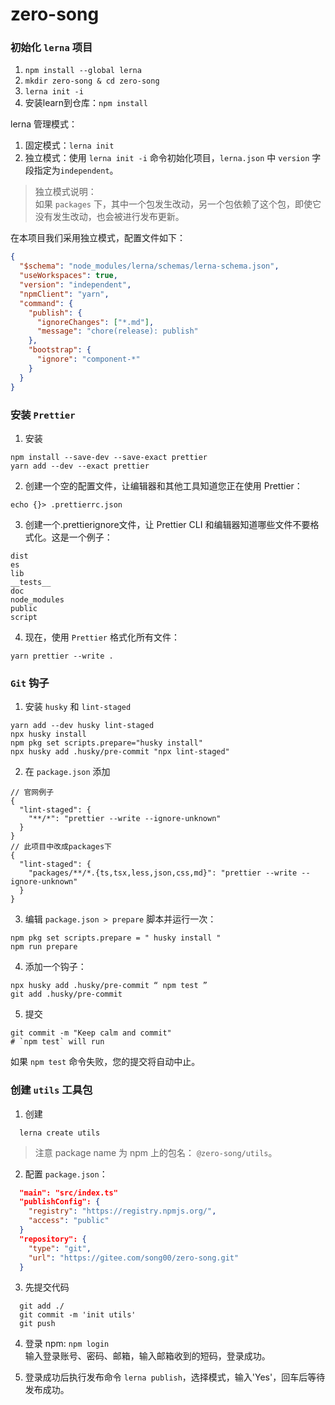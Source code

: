 # zero-song

### 初始化 `lerna` 项目
1. `npm install --global lerna`
2. `mkdir zero-song & cd zero-song`
3. `lerna init -i`
4. 安装learn到仓库：`npm install`  

lerna 管理模式：
1. 固定模式：`lerna init`
2. 独立模式：使用 `lerna init -i` 命令初始化项目，`lerna.json` 中 `version` 字段指定为`independent`。
> 独立模式说明：  
> 如果 `packages` 下，其中一个包发生改动，另一个包依赖了这个包，即使它没有发生改动，也会被进行发布更新。

在本项目我们采用独立模式，配置文件如下：
```json
{
  "$schema": "node_modules/lerna/schemas/lerna-schema.json",
  "useWorkspaces": true,
  "version": "independent",
  "npmClient": "yarn",
  "command": {
    "publish": {
      "ignoreChanges": ["*.md"],
      "message": "chore(release): publish"
    },
    "bootstrap": {
      "ignore": "component-*"
    }
  }
}
```

### 安装 `Prettier`

1. 安装

```
npm install --save-dev --save-exact prettier
yarn add --dev --exact prettier
```
2. 创建一个空的配置文件，让编辑器和其他工具知道您正在使用 Prettier：
```
echo {}> .prettierrc.json
```
3. 创建一个.prettierignore文件，让 Prettier CLI 和编辑器知道哪些文件不要格式化。这是一个例子：
  ```
  dist
  es
  lib
  __tests__
  doc
  node_modules
  public
  script
  ```
4. 现在，使用 `Prettier` 格式化所有文件：
```
yarn prettier --write .
```

### `Git` 钩子
1. 安装 `husky` 和 `lint-staged`
```
yarn add --dev husky lint-staged
npx husky install
npm pkg set scripts.prepare="husky install"
npx husky add .husky/pre-commit "npx lint-staged"
```
2. 在 `package.json` 添加
```
// 官网例子
{
  "lint-staged": {
    "**/*": "prettier --write --ignore-unknown"
  }
}
// 此项目中改成packages下
{
  "lint-staged": {
    "packages/**/*.{ts,tsx,less,json,css,md}": "prettier --write --ignore-unknown"
  }
}
```
3. 编辑 `package.json > prepare` 脚本并运行一次：

```
npm pkg set scripts.prepare = " husky install "
npm run prepare
```

4. 添加一个钩子：

```
npx husky add .husky/pre-commit “ npm test ”
git add .husky/pre-commit
```

5. 提交

```
git commit -m "Keep calm and commit"
# `npm test` will run
```
如果 `npm test` 命令失败，您的提交将自动中止。  


### 创建 `utils` 工具包
1. 创建
```
  lerna create utils
```
> 注意 package name 为 npm 上的包名： `@zero-song/utils`。

2. 配置 `package.json`：
```json
  "main": "src/index.ts"
  "publishConfig": {
    "registry": "https://registry.npmjs.org/",
    "access": "public"
  }
  "repository": {
    "type": "git",
    "url": "https://gitee.com/song00/zero-song.git"
  }
```
3. 先提交代码
```
  git add ./
  git commit -m 'init utils'
  git push
```
4. 登录 npm: `npm login`  
输入登录账号、密码、邮箱，输入邮箱收到的短码，登录成功。

5. 登录成功后执行发布命令 `lerna publish`，选择模式，输入'Yes'，回车后等待发布成功。


